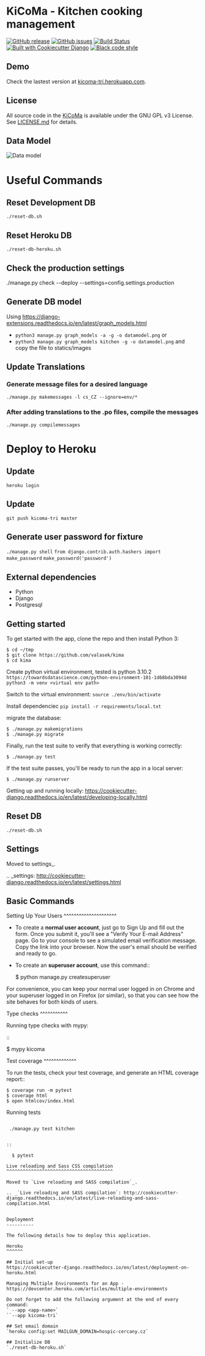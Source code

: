 KiCoMa - Kitchen cooking management
==================

[![GitHub release](https://img.shields.io/github/release-pre/valasek/kicoma.svg)](https://github.com/valasek/kicoma)
[![GitHub issues](https://img.shields.io/github/issues/valasek/kicoma.svg)](https://github.com/valasek/kicoma/issues)
[![Build Status](https://travis-ci.org/valasek/kicoma.svg?branch=master)](https://travis-ci.org/valasek/kima) [![Built with Cookiecutter Django](https://img.shields.io/badge/built%20with-Cookiecutter%20Django-ff69b4.svg)](https://github.com/pydanny/cookiecutter-django/) [![Black code style](https://img.shields.io/badge/code%20style-black-000000.svg)](https://github.com/ambv/black)

## Demo
Check the lastest version at [kicoma-tri.herokuapp.com](https://kicoma-tri.herokuapp.com).

## License

All source code in the [KiCoMa](https://github.com/valasek/kicoma) is available under the GNU GPL v3 License. See [LICENSE.md](LICENSE.md) for details.

## Data Model

![Data model](./kicoma/static/images/datamodel.png)

# Useful Commands

## Reset Development DB
`./reset-db.sh`

## Reset Heroku DB
`./reset-db-heroku.sh`

## Check the production settings
./manage.py check --deploy --settings=config.settings.production

## Generate DB model
Using https://django-extensions.readthedocs.io/en/latest/graph_models.html
* `python3 manage.py graph_models -a -g -o datamodel.png` or
* `python3 manage.py graph_models kitchen -g -o datamodel.png` and copy the file to statics/images

## Update Translations
### Generate message files for a desired language
`./manage.py makemessages -l cs_CZ --ignore=env/*`
 
### After adding translations to the .po files, compile the messages
`./manage.py compilemessages`

# Deploy to Heroku

## Update
`heroku login`

## Update
`git push kicoma-tri master`

## Generate user password for fixture

`./manage.py shell`
`from django.contrib.auth.hashers import make_password`
`make_password('password')`

## External dependencies

* Python
* Django
* Postgresql


## Getting started

To get started with the app, clone the repo and then install Python 3:

```
$ cd ~/tmp
$ git clone https://github.com/valasek/kima
$ cd kima
```
Create python virtual environment, tested is python 3.10.2
`https://towardsdatascience.com/python-environment-101-1d68bda3094d`
`python3 -m venv <virtual env path>`

Switch to the virtual environment:
`source ./env/bin/activate`

Install dependenciec
`pip install -r requirements/local.txt`

migrate the database:

```
$ ./manage.py makemigrations
$ ./manage.py migrate
```

Finally, run the test suite to verify that everything is working correctly:

```
$ ./manage.py test
```

If the test suite passes, you'll be ready to run the app in a local server:

```
$ ./manage.py runserver
```

Getting up and running locally:
https://cookiecutter-django.readthedocs.io/en/latest/developing-locally.html

## Reset DB
`./reset-db.sh`

Settings
--------

Moved to settings_.

.. _settings: http://cookiecutter-django.readthedocs.io/en/latest/settings.html

Basic Commands
--------------

Setting Up Your Users
^^^^^^^^^^^^^^^^^^^^^

* To create a **normal user account**, just go to Sign Up and fill out the form. Once you submit it, you'll see a "Verify Your E-mail Address" page. Go to your console to see a simulated email verification message. Copy the link into your browser. Now the user's email should be verified and ready to go.

* To create an **superuser account**, use this command::

    $ python manage.py createsuperuser

For convenience, you can keep your normal user logged in on Chrome and your superuser logged in on Firefox (or similar), so that you can see how the site behaves for both kinds of users.

Type checks
^^^^^^^^^^^

Running type checks with mypy:

::

  $ mypy kicoma

Test coverage
^^^^^^^^^^^^^

To run the tests, check your test coverage, and generate an HTML coverage report::

    $ coverage run -m pytest
    $ coverage html
    $ open htmlcov/index.html

Running tests
~~~~~~~~~~~~~~~~~~~~~~~~~~

 ./manage.py test kitchen


::

  $ pytest

Live reloading and Sass CSS compilation
^^^^^^^^^^^^^^^^^^^^^^^^^^^^^^^^^^^^^^^

Moved to `Live reloading and SASS compilation`_.

.. _`Live reloading and SASS compilation`: http://cookiecutter-django.readthedocs.io/en/latest/live-reloading-and-sass-compilation.html


Deployment
----------

The following details how to deploy this application.

Heroku
^^^^^^

## Initial set-up
https://cookiecutter-django.readthedocs.io/en/latest/deployment-on-heroku.html

Managing Multiple Environments for an App - https://devcenter.heroku.com/articles/multiple-environments

Do not forget to add the following argument at the end of every command:
` --app <app-name>`
``--app kicoma-tri`

## Set email domain
`heroku config:set MAILGUN_DOMAIN=hospic-cercany.cz`

## Initialize DB
`./reset-db-heroku.sh`
